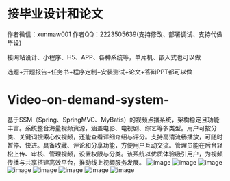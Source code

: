 # 接毕业设计和论文
作者微信：xunmaw001  作者QQ：2223505639(支持修改、部署调试、支持代做毕设)

接网站设计、小程序、H5、APP、各种系统等，单片机、嵌入式也可以做

选题+开题报告+任务书+程序定制+安装测试+论文+答辩PPT都可以做
# Video-on-demand-system-
基于SSM（Spring、SpringMVC、MyBatis）的视频点播系统，架构稳定且功能丰富。系统整合海量视频资源，涵盖电影、电视剧、综艺等多类型。用户可按分类、关键词搜索心仪视频，还能查看详细介绍与评分。支持高清流畅播放，可随时暂停、快进。具备收藏、评论和分享功能，方便用户互动交流。管理员能在后台轻松上传、审核、管理视频，设置权限与分类。该系统以优质体验吸引用户，为视频传播与共享搭建高效平台，推动线上视频服务发展。 
![image](https://github.com/user-attachments/assets/6ee01f65-a989-4550-840d-ceea041802a2)
![image](https://github.com/user-attachments/assets/14c190da-3d35-4aa4-bb78-39de6f017995)
![image](https://github.com/user-attachments/assets/3f12d2f1-7dc2-473e-bb40-d2819b126d9c)
![image](https://github.com/user-attachments/assets/d3b31970-7e47-4e65-9541-eb6f3cab71d6)
![image](https://github.com/user-attachments/assets/be7800e7-3bc7-44fb-b945-c73efafd0c1d)
![image](https://github.com/user-attachments/assets/3249b5e7-99ce-4ff9-a1f2-0c33624d3e04)
![image](https://github.com/user-attachments/assets/58a10109-fc24-47f5-b100-90e68281ebfa)
![image](https://github.com/user-attachments/assets/594bfe1c-e7b5-4ed5-b16f-5483220dba86)
